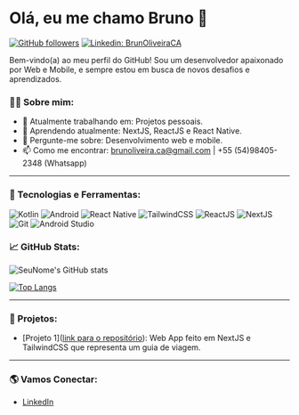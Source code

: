 # Olá, eu me chamo Bruno 👋

[![GitHub followers](https://img.shields.io/github/followers/seuusuario?label=Follow&style=social)](https://github.com/brunoliveiraca)
[![Linkedin: BrunOliveiraCA](https://img.shields.io/badge/-BrunOliveiraCA-blue?style=flat-square&logo=Linkedin&logoColor=white&link=https://www.linkedin.com/in/brunoliveiraca/)](https://www.linkedin.com/in/brunoliveiraca/)

Bem-vindo(a) ao meu perfil do GitHub! Sou um desenvolvedor apaixonado por Web e Mobile, e sempre estou em busca de novos desafios e aprendizados.

### 👨‍💻 Sobre mim:
- 🔭 Atualmente trabalhando em: Projetos pessoais.
- 🌱 Aprendendo atualmente: NextJS, ReactJS e React Native.
- 💬 Pergunte-me sobre: Desenvolvimento web e mobile.
- 📫 Como me encontrar: brunoliveira.ca@gmail.com | +55 (54)98405-2348 (Whatsapp)

---

### 🚀 Tecnologias e Ferramentas:
![Kotlin](https://img.shields.io/badge/Kotlin-0095D5?style=for-the-badge&logo=kotlin&logoColor=white)
![Android](https://img.shields.io/badge/Android-3DDC84?style=for-the-badge&logo=android&logoColor=white)
![React Native](https://img.shields.io/badge/React_Native-20232A?style=for-the-badge&logo=react&logoColor=61DAFB)
![TailwindCSS](https://img.shields.io/badge/Tailwind_CSS-38B2AC?style=for-the-badge&logo=tailwind-css&logoColor=white)
![ReactJS](https://img.shields.io/badge/React-20232A?style=for-the-badge&logo=react&logoColor=61DAFB)
![NextJS](https://img.shields.io/badge/Next.js-000000?style=for-the-badge&logo=nextdotjs&logoColor=white)
![Git](https://img.shields.io/badge/Git-F05032?style=for-the-badge&logo=git&logoColor=white)
![Android Studio](https://img.shields.io/badge/Android%20Studio-3DDC84?style=for-the-badge&logo=android-studio&logoColor=white)


### 📈 GitHub Stats:
![SeuNome's GitHub stats](https://github-readme-stats.vercel.app/api?username=brunoliveiraca&show_icons=true&theme=dark)

[![Top Langs](https://github-readme-stats.vercel.app/api/top-langs/?username=brunoliveiraca&layout=compact)](https://github.com/brunoliveiraca)

---

### 📂 Projetos:
- [Projeto 1]([link para o repositório](https://github.com/BrunOliveiraCA/travel-app)): Web App feito em NextJS e TailwindCSS que representa um guia de viagem.

---

### 🌎 Vamos Conectar:
- [LinkedIn](https://www.linkedin.com/in/brunoliveiraca/)
